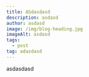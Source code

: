 ```yaml
---
title: ASdasdasd
description: asdasd
author: asdasd
image: /img/blog-heading.jpg
imageAlt: asdasd
tags:
  - post
tag: adasdasd
---
```

a﻿sdasdasd